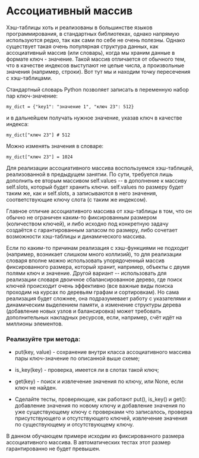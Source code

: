 # Ассоциативный массив

Хэш-таблицы хоть и реализованы в большинстве языков программирования, в стандартных библиотеках, однако напрямую используются редко, так как сами по себе не очень полезны. Однако существует такая очень популярная структура данных, как ассоциативный массив (или словарь), когда мы храним данные в формате ключ - значение. Такой массив отличается от обычного тем, что в качестве индексов выступают не целые числа, а произвольные значения (например, строки). Вот тут мы и находим точку пересечения с хэш-таблицами.

Стандартный словарь Python позволяет записать в переменную набор пар ключ-значение:

```
my_dict = {"key1": "значение 1", "ключ 23": 512}
```

и в дальнейшем получать нужное значение, указав ключ в качестве индекса:

```
my_dict["ключ 23"] # 512
```

Можно изменять значения в словаре:

```
my_dict["ключ 23"] = 1024
```

Для реализации ассоциативного массива воспользуемся хэш-таблицей, реализованной в предыдущем занятии. По сути, требуется лишь дополнить ее вторым массивом self.values -- в дополнение к массиву self.slots, который будет хранить ключи.
self.values по размеру будет таким же, как и self.slots, а записываются в него значения, соответствующие ключу слота (с таким же индексом).

Главное отличие ассоциативного массива от хэш-таблицы в том, что он обычно не ограничен каким-то фиксированным размером (количеством ключей), и либо исходно под конкретную задачу создаётся с гарантированным запасом по размеру, либо сочетает возможности хэш-таблицы и динамического массива.

Если по каким-то причинам реализация с хэш-функциями не подходит (например, возникает слишком много коллизий), то для реализации словаря вполне можно использовать упорядоченный массив фиксированного размера, который хранит, например, объекты с двумя полями ключ и значение.
Другой вариант -- использовать для реализации словаря двоичное сбалансированное дерево, где поиск ключей происходит очень эффективно (все важные виды поиска проходим на курсах по деревьям графам и сортировкам). Но сама реализация будет сложнее, она подразумевает работу с указателями и динамическим выделением памяти, а изменение структуры дерева (добавление новых узлов и балансировка) может требовать дополнительных накладных ресурсов, если, например, счёт идёт на миллионы элементов.

### Реализуйте три метода:

- put(key, value) - сохранение внутри класса ассоциативного массива пары ключ-значение по описанной выше схеме;

- is_key(key) - проверка, имеется ли в слотах такой ключ;

- get(key) - поиск и извлечение значения по ключу, или None, если ключ не найден.

- Сделайте тесты, проверяющие, как работают put(), is_key() и get(): добавление значения по новому ключу и добавление значения по уже существующему ключу с проверками что записалось, проверка присутствующего и отсутствующего ключей, извлечение значения по существующему и отсутствующему ключу.

В данном обучающем примере исходим из фиксированного размера ассоциативного массива. В автоматических тестах этот размер гарантированно не будет превышен.
